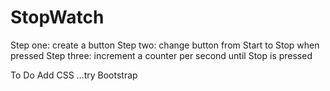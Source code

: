 # StopWatch
Step one: create a button 
Step two: change button from Start to Stop when pressed
Step three: increment a counter per second until Stop is pressed

To Do
Add CSS ...try Bootstrap
